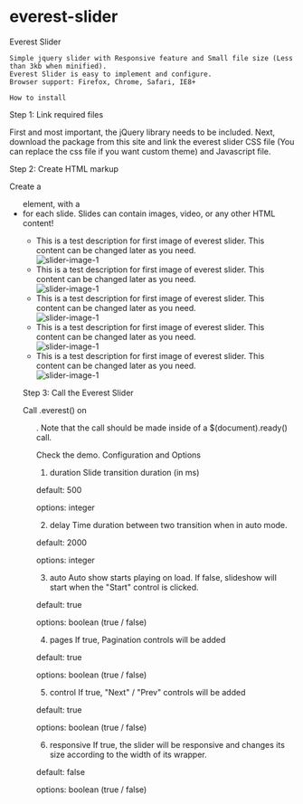 everest-slider
==============

Everest Slider

    Simple jquery slider with Responsive feature and Small file size (Less than 3kb when minified).
    Everest Slider is easy to implement and configure.
    Browser support: Firefox, Chrome, Safari, IE8+
    
    How to install
Step 1: Link required files

First and most important, the jQuery library needs to be included. Next, download the package from this site and link the everest slider CSS file (You can replace the css file if you want custom theme) and Javascript file.

<link type="text/css" href="css/slider.css" rel="stylesheet" />
        
<script type="text/javascript" src="js/jquery-1.8.3.min.js"></script>
<script type="text/javascript" src="js/everest-min-1.0.0.2.js"></script>
        

Step 2: Create HTML markup

Create a <ul id="slider"> element, with a <li> for each slide. Slides can contain images, video, or any other HTML content!

<ul id="slider">
    <li>
	<div class="everest_desc">
	This is a test description for first image of everest slider. 
	This content can be changed later as you need.
	</div>
	<img src="images/1.jpg" alt="slider-image-1" />
	</li>
	<li>
	<div class="everest_desc">
	This is a test description for first image of everest slider. 
	This content can be changed later as you need.
	</div>
	<img src="images/2.jpg" alt="slider-image-1" />
	</li>
	<li>
	<div class="everest_desc">
	This is a test description for first image of everest slider. 
	This content can be changed later as you need.
	</div>
	<img src="images/3.jpg" alt="slider-image-1" />
	</li>
	<li>
	<div class="everest_desc">
	This is a test description for first image of everest slider. 
	This content can be changed later as you need.
	</div>
	<img src="images/4.jpg" alt="slider-image-1" />
	</li>
    <li>
	<div class="everest_desc">
	This is a test description for first image of everest slider. 
	This content can be changed later as you need.
	</div>
	<img src="images/4.jpg" alt="slider-image-1" />
	</li>
</ul>
    

Step 3: Call the Everest Slider

Call .everest() on <ul id="slider">. Note that the call should be made inside of a $(document).ready() call.

<script type="text/javascript">
$(document).ready(function(){
	$('#slider').everest({
	duration: 500,
	auto: true,
	pages: true,
	});			   
});
</script>
    

Check the demo.
Configuration and Options
1. duration
Slide transition duration (in ms)

default: 500

options: integer

2. delay
Time duration between two transition when in auto mode.

default: 2000

options: integer

3. auto
Auto show starts playing on load. If false, slideshow will start when the "Start" control is clicked.

default: true

options: boolean (true / false)

4. pages
If true, Pagination controls will be added

default: true

options: boolean (true / false)

5. control
If true, "Next" / "Prev" controls will be added

default: true

options: boolean (true / false)

6. responsive
If true, the slider will be responsive and changes its size according to the width of its wrapper.

default: false

options: boolean (true / false)


    
